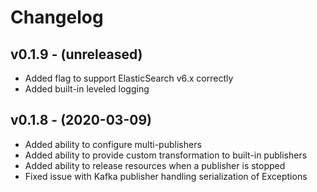 # Changelog

## v0.1.9 - (unreleased)
  - Added flag to support ElasticSearch v6.x correctly
  - Added built-in leveled logging


## v0.1.8 - (2020-03-09)

  - Added ability to configure multi-publishers
  - Added ability to provide custom transformation to built-in publishers
  - Added ability to release resources when a publisher is stopped
  - Fixed issue with Kafka publisher handling serialization of Exceptions

